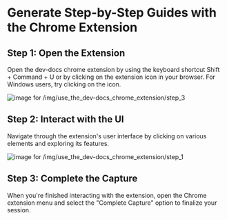

  # Generate Step-by-Step Guides with the Chrome Extension

## Step 1: Open the Extension

Open the dev-docs chrome extension by using the keyboard shortcut Shift + Command + U or by clicking on the extension icon in your browser. For Windows users, try clicking on the icon.

![image for /img/use_the_dev-docs_chrome_extension/step_3](/img/use_the_dev-docs_chrome_extension/step_3.png)

## Step 2: Interact with the UI

Navigate through the extension's user interface by clicking on various elements and exploring its features.

![image for /img/use_the_dev-docs_chrome_extension/step_1](/img/use_the_dev-docs_chrome_extension/step_1.png)

## Step 3: Complete the Capture

When you're finished interacting with the extension, open the Chrome extension menu and select the "Complete Capture" option to finalize your session.



  